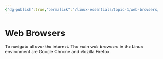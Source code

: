 ```yaml
---
{"dg-publish":true,"permalink":"/linux-essentials/topic-1/web-browsers/"}
---
```


# Web Browsers
To navigate all over the internet.
The main web browsers in the Linux environment are Google Chrome and Mozilla Firefox. 